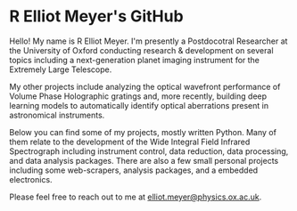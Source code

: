 # R Elliot Meyer's GitHub

Hello! My name is R Elliot Meyer. I'm presently a Postdocotral Researcher at the University of Oxford conducting research & development on several topics including a next-generation planet imaging instrument for the Extremely Large Telescope. 

My other projects include analyzing the optical wavefront performance of Volume Phase Holographic gratings and, more recently, building deep learning models to automatically identify optical aberrations present in astronomical instruments. 

Below you can find some of my projects, mostly written Python. Many of them relate to the development of the Wide Integral Field Infrared Spectrograph including instrument control, data reduction, data processing, and data analysis packages. There are also a few small personal projects including some web-scrapers, analysis packages, and a embedded electronics.

Please feel free to reach out to me at [elliot.meyer@physics.ox.ac.uk](elliot.meyer@physics.ox.ac.uk).

<!--
**REMeyer/REMeyer** is a ✨ _special_ ✨ repository because its `README.md` (this file) appears on your GitHub profile.

Here are some ideas to get you started:

- 🔭 I’m currently working on ...
- 🌱 I’m currently learning ...
- 👯 I’m looking to collaborate on ...
- 🤔 I’m looking for help with ...
- 💬 Ask me about ...
- 📫 How to reach me: ...
- 😄 Pronouns: ...
- ⚡ Fun fact: ...
-->
